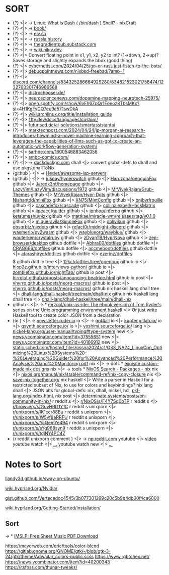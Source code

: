 # SORT

* {?} <|> ->  [Linux: What is Dash ( /bin/dash ) Shell? - nixCraft](https://www.cyberciti.biz/faq/debian-ubuntu-linux-binbash-vs-bindash-vs-binshshell/)
* {?} <|> ->  [book/](https://www.nushell.sh/book/)
* {?} <|> ->  [elv.sh](https://elv.sh/learn/)
* {?} <|> ->  [russia history](https://freedomlibrary.hillsdale.edu/programs/cca-i-russia/russia-from-1696-1917-an-overview)
* {?} <|> ->  [thegradientpub.substack.com](https://thegradientpub.substack.com/p/ted-gibson-language-structure-communication-llms)
* {?} <|> ->  [wiki.nikiv.dev](https://wiki.nikiv.dev/unix/shell/fish)
* {?} <|> Convert floating point in x1, y1, x2, y2 to int? (1→down, 2→up)? Saves storage and slightly expands the bbox (good thing)
* {?} <|> [cybernetist.com/2024/04/25/go-or-rust-just-listen-to-the-bots/](https://cybernetist.com/2024/04/25/go-or-rust-just-listen-to-the-bots/)
* {?} <|> [debugpointnews.com/nixbsd-freebsd/?amp=1](https://debugpointnews.com/nixbsd-freebsd/?amp=1)
* {?} <|> [discord.com/channels/834325286664929280/834821523021758474/1232763301746966568](https://discord.com/channels/834325286664929280/834821523021758474/1232763301746966568)
* {?} <|> [distrochooser.de/](https://distrochooser.de/)
* {?} <|> [neurosciencenews.com/dopamine-mapping-neurotech-25975/](https://neurosciencenews.com/dopamine-mapping-neurotech-25975/)
* {?} <|> [open.spotify.com/show/6vEh6ZpQr1Eoeoz8TbsMKx?si=4H1KgFyCQ7eu9e571swDkA](https://open.spotify.com/show/6vEh6ZpQr1Eoeoz8TbsMKx?si=4H1KgFyCQ7eu9e571swDkA)
* {?} <|> [wiki.archlinux.org/title/Installation_guide](https://wiki.archlinux.org/title/Installation_guide)
* {?} <|> [11ty.dev/docs/languages/custom/](https://www.11ty.dev/docs/languages/custom/)
* {?} <|> [futurised.de/ai-solutions/smartassistantai](https://www.futurised.de/ai-solutions/smartassistantai)
* {?} <|> [marktechpost.com/2024/04/24/jp-morgan-ai-research-introduces-flowmind-a-novel-machine-learning-approach-that-leverages-the-capabilities-of-llms-such-as-gpt-to-create-an-automatic-workflow-generation-system/](https://www.marktechpost.com/2024/04/24/jp-morgan-ai-research-introduces-flowmind-a-novel-machine-learning-approach-that-leverages-the-capabilities-of-llms-such-as-gpt-to-create-an-automatic-workflow-generation-system/)
* {?} <|> [sarhne.com/1600546883462056](https://www.sarhne.com/1600546883462056)
* {?} <|> [smbc-comics.com/](https://www.smbc-comics.com/)
* {?} <|> → [duckduckgo.com](https://duckduckgo.com/?q%3Dcontent-addressed%2Bstorage%2Bin%2Bnix%26ia%3Dweb)
dhall                                              <|> convert global-defs to dhall and use pkgs.dhallToNix
* {github                                             } <|> ->  [Hexlet/awesome-lsp-servers](https://github.com/Hexlet/awesome-lsp-servers)
* {github                                             } <|> ->  [juspay/hyperswitch](https://github.com/juspay/hyperswitch)
github                                             <|> [Haruzona/penguinFox](https://github.com/Haruzona/penguinFox)
github                                             <|> [Jaredk3nt/homepage](https://github.com/Jaredk3nt/homepage)
github                                             <|> [LazyVim/LazyVim/discussions/1972](https://github.com/LazyVim/LazyVim/discussions/1972)
github                                             <|> [MrVivekRajan/Grub-Themes](https://github.com/MrVivekRajan/Grub-Themes)
github                                             <|> [MrVivekRajan/Hypr-Dots](https://github.com/MrVivekRajan/Hypr-Dots)
github                                             <|> [Nishantdd/miniFox](https://github.com/Nishantdd/miniFox)
github                                             <|> [XN75/MintConfig](https://github.com/XN75/MintConfig)
github                                             <|> [bnjbvr/rouille](https://github.com/bnjbvr/rouille)
github                                             <|> [cascadefox/cascade](https://github.com/cascadefox/cascade)
github                                             <|> [collinalexbell/HackMatrix](https://github.com/collinalexbell/HackMatrix)
github                                             <|> [iipeace/guider](https://github.com/iipeace/guider)
github                                             <|> [jonhoo/inferno](https://github.com/jonhoo/inferno)
github                                             <|> [ketsumashu/nixx](https://github.com/ketsumashu/nixx)
github                                             <|> [mattkae/miracle-wm/releases/tag/v0.1.0](https://github.com/mattkae/miracle-wm/releases/tag/v0.1.0)
github                                             <|> [migueravila/SimpleFox](https://github.com/migueravila/SimpleFox)
github                                             <|> [oblivikun](https://github.com/oblivikun)
github                                             <|> [obsqrbtz/nixdots](https://github.com/obsqrbtz/nixdots)
github                                             <|> [refact0r/midnight-discord](https://github.com/refact0r/midnight-discord)
github                                             <|> [wasmerio/py2wasm](https://github.com/wasmerio/py2wasm)
github                                             <|> [wayblueorg/wayblue/](https://github.com/wayblueorg/wayblue/)
github                                             <|> [wouterken/crystalruby](https://github.com/wouterken/crystalruby)
github                                             <|> [zDyanTB/HyprNova](https://github.com/zDyanTB/HyprNova)
github                                             <|> [zen-browser/desktop](https://github.com/zen-browser/desktop)
github dotfile                                     <|> [Abhra00/dotfiles](https://github.com/Abhra00/dotfiles)
github dotfile                                     <|> [CRAG666/dotfiles](https://github.com/CRAG666/dotfiles)
github dotfile                                     <|> [accmeboot/dotfiles](https://github.com/accmeboot/dotfiles)
github dotfile                                     <|> [atarashiryo/dotfiles](https://github.com/atarashiryo/dotfiles)
github dotfile                                     <|> [ezerinz/dotfiles](https://github.com/ezerinz/dotfiles) $$$$$$$$$
github dotfile tree                                <|> [12kc/dotfiles/tree/openbox](https://github.com/12kc/dotfiles/tree/openbox)
github io                                          <|> [hlop3z.github.io/interviews-python/](https://hlop3z.github.io/interviews-python/)
github io                                          <|> [zombiefox.github.io/nightTab/](https://zombiefox.github.io/nightTab/)
github io post                                     <|> [hirrolot.github.io/posts/announcing-beatrice.html](https://hirrolot.github.io/posts/announcing-beatrice.html)
github io post                                     <|> [vhyrro.github.io/posts/neorg-macros/](https://vhyrro.github.io/posts/neorg-macros/)
github io post                                     <|> [vhyrro.github.io/posts/neorg-macros/](https://vhyrro.github.io/posts/neorg-macros/)
github nix haskell lang dhall tree                 <|> [dhall-lang/dhall-haskell/tree/main/dhall-nix](https://github.com/dhall-lang/dhall-haskell/tree/main/dhall-nix)
github nix haskell lang dhall tree                 <|> [dhall-lang/dhall-haskell/tree/main/dhall-nix](https://github.com/dhall-lang/dhall-haskell/tree/main/dhall-nix)
* github s                                           <|> -> * [mrzool/unix-as-ide: The ebook version of Tom Ryder's series on the Unix programming environment](https://github.com/mrzool/unix-as-ide)
haskell                                            <|> Or just write Haskell tool to create color JSON from a declaration
* {io                                                 } <|> ->  [newsletter.ruder.io](https://newsletter.ruder.io/p/the-big-picture-of-ai-research)
io                                                 <|> -> [gpt4all](https://gpt4all.io/index.html)
io                                                 <|> [kupfer.gitlab.io/](https://kupfer.gitlab.io/)
io                                                 <|> [qsynth.sourceforge.io/](https://qsynth.sourceforge.io/)
io                                                 <|> [yoshimi.sourceforge.io/](https://yoshimi.sourceforge.io/)
lang                                               <|> [nickel-lang.org/user-manual/typing#type-system](https://nickel-lang.org/user-manual/typing#type-system)
new                                                <|> [news.ycombinator.com/item?id=37555651](https://news.ycombinator.com/item?id=37555651)
new                                                <|> [news.ycombinator.com/item?id=40166912](https://news.ycombinator.com/item?id=40166912)
new                                                <|> [static.sched.com/hosted_files/ossna2024/c1/OSS_NA24_LinuxCon_Optimizing%20Linux%20Systems%20-%20Leveraging%20Guider%20for%20Advanced%20Performance%20Analysis%20and%20Monitoring.pdf](https://static.sched.com/hosted_files/ossna2024/c1/OSS_NA24_LinuxCon_Optimizing%20Linux%20Systems%20-%20Leveraging%20Guider%20for%20Advanced%20Performance%20Analysis%20and%20Monitoring.pdf)
nix                                                <|> -> dots * [exqisite custom-made nix designs](https://cybernews.com/editorial/the-sweet-fruits-of-hard-work-the-most-exquisite-custom-made-nix-designs/)
nix                                                <|> -> tools * [NixOS Search - Packages - nix](https://search.nixos.org/packages?channel%3Dunstable%26from%3D0%26size%3D50%26sort%3Drelevance%26type%3Dpackages%26query%3Dnix)
nix                                                <|> [nixos.org/manual/nix/stable/command-ref/nix-copy-closure](https://nixos.org/manual/nix/stable/command-ref/nix-copy-closure)
nix                                                <|> [save-nix-together.org/](https://save-nix-together.org/)
nix haskell                                        <|> Write a parser in Haskell for a restricted subset of Nix, to use for colors and keybindings?
nix lang dhall                                     <|> JSON alts for global-defs: nix, dhall, nickel, hcl, [pkl-lang.org/index.html,](https://pkl-lang.org/index.html,)
nix post                                           <|> [determinate.systems/posts/on-community-in-nix/](https://determinate.systems/posts/on-community-in-nix/)
r reddit s                                         <|> [r/NixOS/s/F4Y7Sq0bTP](https://www.reddit.com/r/NixOS/s/F4Y7Sq0bTP)
r reddit s                                         <|> [r/browsers/s/GuvHRD1Y1C](https://www.reddit.com/r/browsers/s/GuvHRD1Y1C)
r reddit s unixporn                                <|> [r/unixporn/s/IK1cer88Bu](https://www.reddit.com/r/unixporn/s/IK1cer88Bu)
r reddit s unixporn                                <|> [r/unixporn/s/W5vf8eRRFU](https://www.reddit.com/r/unixporn/s/W5vf8eRRFU)
r reddit s unixporn                                <|> [r/unixporn/s/YcQemYe494](https://www.reddit.com/r/unixporn/s/YcQemYe494)
r reddit s unixporn                                <|> [r/unixporn/s/sYg968syn9](https://www.reddit.com/r/unixporn/s/sYg968syn9)
r reddit s unixporn                                <|> [r/unixporn/s/tdjNY4PC4Z](https://www.reddit.com/r/unixporn/s/tdjNY4PC4Z)
* {r reddit unixporn comment                          } <|> ->  [np.reddit.com](https://np.reddit.com/r/unixporn/comments/obak1a/awesome_still_in_love_with_alpine/h3o2uuh/)
youtube                                            <|> [video](https://www.youtube.com/@Serokell/playlists)
youtube watch                                      <|> [...](https://m.youtube.com/watch?v=72y2EC5fkcE)
youtube watch new                                  <|> [...](https://m.youtube.com/watch?v=GVlPQjkb8SE)


# Notes to Sort

[llandy3d.github.io/sway-on-ubuntu/](https://llandy3d.github.io/sway-on-ubuntu/)

[wiki.hyprland.org/Nvidia/](https://wiki.hyprland.org/Nvidia/)

[gist.github.com/Vertecedoc4545/3b077301299c20c5b9b4db00f4ca6000](https://gist.github.com/Vertecedoc4545/3b077301299c20c5b9b4db00f4ca6000)

[wiki.hyprland.org/Getting-Started/Installation/](https://wiki.hyprland.org/Getting-Started/Installation/)

## Sort

-> * [IMSLP: Free Sheet Music PDF Download](https://imslp.org/wiki/Main_Page)


https://meyerweb.com/eric/tools/color-blend
https://gitlab.gnome.org/GNOME/gtk/-/blob/gtk-3-24/gtk/theme/Adwaita/_colors-public.scss
https://www.rgbtohex.net/
https://news.ycombinator.com/item?id=40200343
https://itsfoss.com/thunar-tweaks/
